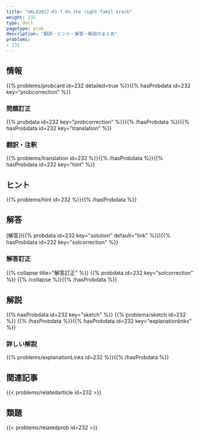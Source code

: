```yaml
---
title: "UKLO2017-R1-7 On the right Tamil track"
weight: 232
type: docs
pagetype: prob
description: "翻訳・ヒント・解答・解説のまとめ"
problems: 
- 232
---
```


## 情報

{{% problems/probcard id=232 detailed=true %}}{{% hasProbdata id=232 key="probcorrection" %}}

### 問題訂正

{{% probdata id=232 key="probcorrection" %}}{{% /hasProbdata %}}{{% hasProbdata id=232 key="translation" %}}

### 翻訳・注釈

{{% problems/translation id=232 %}}{{% /hasProbdata %}}{{% hasProbdata id=232 key="hint" %}}

## ヒント

{{% problems/hint id=232 %}}{{% /hasProbdata %}}

## 解答

[解答]({{% probdata id=232 key="solution" default="link" %}}){{% hasProbdata id=232 key="solcorrection" %}}

### 解答訂正

{{% collapse title="解答訂正" %}}
{{% probdata id=232 key="solcorrection" %}}
{{% /collapse %}}{{% /hasProbdata %}}

## 解説

{{% hasProbdata id=232 key="sketch" %}}
{{% problems/sketch id=232 %}}
{{% /hasProbdata %}}{{% hasProbdata id=232 key="explanationlinks" %}}

### 詳しい解説

{{% problems/explanationLinks id=232 %}}{{% /hasProbdata %}}

## 関連記事

{{< problems/relatedarticle id=232 >}}

## 類題

{{< problems/relatedprob id=232 >}}
